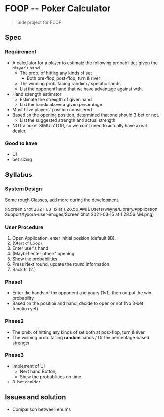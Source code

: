 # FOOP -- Poker Calculator

> Side project for FOOP

## Spec

### Requirement

- A calculator for a player to estimate the following probabilities given the player's hand.
  - The prob. of hitting any kinds of set
    - Both pre-flop, post-flop, turn & river
  - The winning prob. facing random / specific hands
  - List the opponent hand that we have advantage against with.
- Hand strength estimator
  - Estimate the strength of given hand
  - List the hands above a given percentage
- Must have players' position considered
- Based on the opening position, determined that one should 3-bet or not.
  - List the suggested strength and actual strength
- NOT a poker SIMULATOR, so we don't need to actually have a real dealer.

### Good to have

- UI
- bet sizing



## Syllabus

### System Design

Some rough Classes, add more during the development.

![Screen Shot 2021-03-15 at 1.28.56 AM](/Users/wayne/Library/Application Support/typora-user-images/Screen Shot 2021-03-15 at 1.28.56 AM.png)



### User Procedure

1. Open Application, enter initial position (default BB).
2. (Start of Loop)
3. Enter user's hand
4. (Maybe) enter others' opening
5. Show the probabilities.
6. Press Next round, update the round information
7. Back to (2.)

### Phase1

- Enter the hands of the opponent and yours (1v1), then output the win probability
- Based on the position and hand, decide to open or not (No 3-bet function yet)

### Phase2

- The prob. of hitting any kinds of set both at post-flop, turn & river
- The winning prob. facing **random** hands / Or the percentage-based strength

### Phase3

- Implement of UI
  - Next hand Botton, 
  - Show the probabilities on time
- 3-bet decider





## Issues and solution

- Comparison between enums